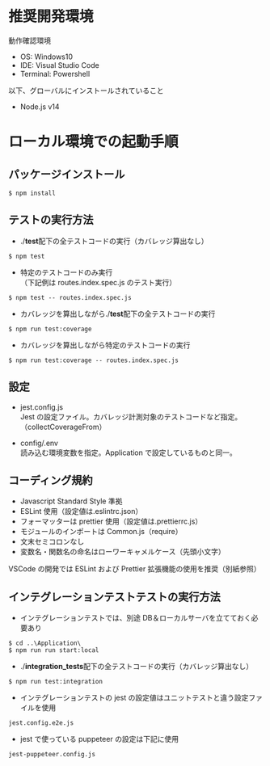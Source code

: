 # 推奨開発環境

動作確認環境

- OS: Windows10
- IDE: Visual Studio Code
- Terminal: Powershell

以下、グローバルにインストールされていること

- Node.js v14

# ローカル環境での起動手順

## パッケージインストール

```
$ npm install
```

## テストの実行方法

- ./**test**配下の全テストコードの実行（カバレッジ算出なし）

```
$ npm test
```

- 特定のテストコードのみ実行\
  （下記例は routes.index.spec.js のテスト実行）

```
$ npm test -- routes.index.spec.js
```

- カバレッジを算出しながら./**test**配下の全テストコードの実行

```
$ npm run test:coverage
```

- カバレッジを算出しながら特定のテストコードの実行

```
$ npm run test:coverage -- routes.index.spec.js
```

## 設定

- jest.config.js\
  Jest の設定ファイル。カバレッジ計測対象のテストコードなど指定。（collectCoverageFrom）

- config/.env\
  読み込む環境変数を指定。Application で設定しているものと同一。

## コーディング規約

- Javascript Standard Style 準拠
- ESLint 使用（設定値は.eslintrc.json）
- フォーマッターは prettier 使用（設定値は.prettierrc.js）
- モジュールのインポートは Common.js（require）
- 文末セミコロンなし
- 変数名・関数名の命名はローワーキャメルケース（先頭小文字）

VSCode の開発では ESLint および Prettier 拡張機能の使用を推奨（別紙参照）

## インテグレーションテストテストの実行方法

- インテグレーションテストでは、別途 DB＆ローカルサーバを立てておく必要あり

```
$ cd ..\Application\
$ npm run run start:local
```

- ./**integration_tests**配下の全テストコードの実行（カバレッジ算出なし）

```
$ npm run test:integration
```

- インテグレーションテストの jest の設定値はユニットテストと違う設定ファイルを使用

```
jest.config.e2e.js
```

- jest で使っている puppeteer の設定は下記に使用

```
jest-puppeteer.config.js
```
